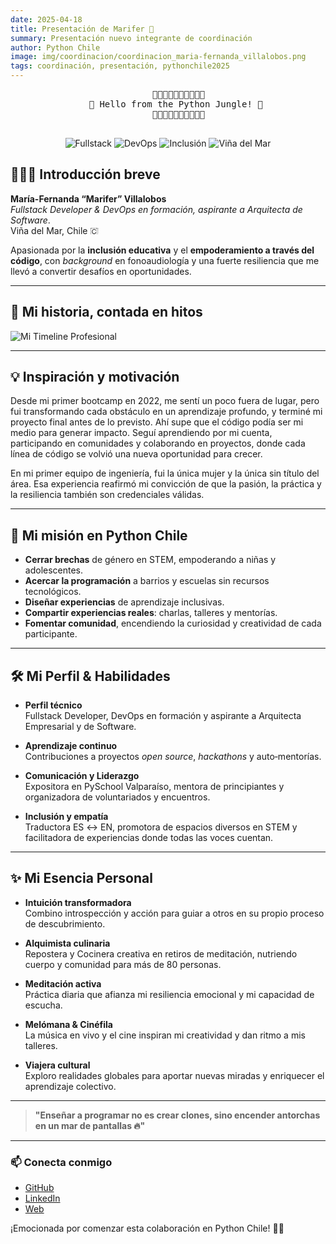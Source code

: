 ```yaml
---
date: 2025-04-18
title: Presentación de Marifer 🌊
summary: Presentación nuevo integrante de coordinación
author: Python Chile
image: img/coordinacion/coordinacion_maria-fernanda_villalobos.png
tags: coordinación, presentación, pythonchile2025
---
```


<div align="center">
  <pre>
    🐍🐍🐍🐍🐍🐍🐍🐍🐍🐍
   🐍 Hello from the Python Jungle! 🐍
    🐍🐍🐍🐍🐍🐍🐍🐍🐍🐍
  </pre>
  
<p align="center">
    <img src="https://img.shields.io/badge/Fullstack-Python%20%2B%20JS-blueviolet.svg" alt="Fullstack">
    <img src="https://img.shields.io/badge/DevOps-Formaci%C3%B3n-orange" alt="DevOps">
    <img src="https://img.shields.io/badge/STEM-Inclusi%C3%B3n-purple" alt="Inclusión">
    <img src="https://img.shields.io/badge/Vi%C3%B1a%20del%20Mar-Ocean%20Life-lightgrey" alt="Viña del Mar">
</p>
</div>

## 👩🏻‍💻 Introducción breve

**María-Fernanda “Marifer” Villalobos**  
*Fullstack Developer & DevOps en formación, aspirante a Arquitecta de Software*.  
Viña del Mar, Chile <img src="https://rawcdn.githack.com/twitter/twemoji/v14.0.2/assets/svg/1f1e8-1f1f1.svg" alt="🇨🇱" style="height:1em;">

Apasionada por la **inclusión educativa** y el **empoderamiento a través del código**, con _background_ en fonoaudiología y una fuerte resiliencia que me llevó a convertir desafíos en oportunidades.

---

## 🌟 Mi historia, contada en hitos

![Mi Timeline Profesional](https://www.mermaidchart.com/raw/5d326ad4-0587-4f0f-9f07-d8102c808ab8?theme=light&version=v0.1&format=svg)

---

## 💡 Inspiración y motivación

Desde mi primer bootcamp en 2022, me sentí un poco fuera de lugar, pero fui transformando cada obstáculo en un aprendizaje profundo, y terminé mi proyecto final antes de lo previsto.
Ahí supe que el código podía ser mi medio para generar impacto. Seguí aprendiendo por mi cuenta, participando en comunidades y colaborando en proyectos, donde cada línea de código se volvió una nueva oportunidad para crecer.

En mi primer equipo de ingeniería, fui la única mujer y la única sin título del área. Esa experiencia reafirmó mi convicción de que la pasión, la práctica y la resiliencia también son credenciales válidas.

---

## 🎯 Mi misión en Python Chile

- **Cerrar brechas** de género en STEM, empoderando a niñas y adolescentes.
- **Acercar la programación** a barrios y escuelas sin recursos tecnológicos.
- **Diseñar experiencias** de aprendizaje inclusivas.
- **Compartir experiencias reales**: charlas, talleres y mentorías.
- **Fomentar comunidad**, encendiendo la curiosidad y creatividad de cada participante.

---

## 🛠 Mi Perfil & Habilidades

- **Perfil técnico**  
  Fullstack Developer, DevOps en formación y aspirante a Arquitecta Empresarial y de Software.

- **Aprendizaje continuo**  
  Contribuciones a proyectos _open source_, _hackathons_ y auto‑mentorías.

- **Comunicación y Liderazgo**  
  Expositora en PySchool Valparaíso, mentora de principiantes y organizadora de voluntariados y encuentros.

- **Inclusión y empatía**  
  Traductora ES ↔️ EN, promotora de espacios diversos en STEM y facilitadora de experiencias donde todas las voces cuentan.

---

## ✨ Mi Esencia Personal

- **Intuición transformadora**  
  Combino introspección y acción para guiar a otros en su propio proceso de descubrimiento.

- **Alquimista culinaria**  
  Repostera y Cocinera creativa en retiros de meditación, nutriendo cuerpo y comunidad para más de 80 personas.

- **Meditación activa**  
  Práctica diaria que afianza mi resiliencia emocional y mi capacidad de escucha.

- **Melómana & Cinéfila**  
  La música en vivo y el cine inspiran mi creatividad y dan ritmo a mis talleres.

- **Viajera cultural**  
  Exploro realidades globales para aportar nuevas miradas y enriquecer el aprendizaje colectivo.

---

> **"Enseñar a programar no es crear clones, sino encender antorchas en un mar de pantallas 🔥"**

---

### 📫 Conecta conmigo  
- [GitHub](https://github.com/MariferVL)  
- [LinkedIn](https://www.linkedin.com/in/marifervl/)  
- [Web](https://marifer.web.app/)


¡Emocionada por comenzar esta colaboración en Python Chile! 🐍🚀